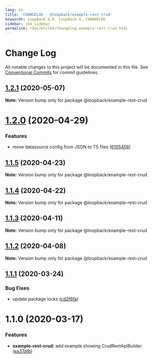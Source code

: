 ```yaml
---
lang: en
title: 'CHANGELOG - @loopback/example-rest-crud'
keywords: LoopBack 4.0, LoopBack 4, CHANGELOG
sidebar: lb4_sidebar
permalink: /doc/en/lb4/changelog.example-rest-crud.html
---
```


# Change Log

All notable changes to this project will be documented in this file.
See [Conventional Commits](https://conventionalcommits.org) for commit guidelines.

## [1.2.1](https://github.com/strongloop/loopback-next/compare/@loopback/example-rest-crud@1.2.0...@loopback/example-rest-crud@1.2.1) (2020-05-07)

**Note:** Version bump only for package @loopback/example-rest-crud





# [1.2.0](https://github.com/strongloop/loopback-next/compare/@loopback/example-rest-crud@1.1.5...@loopback/example-rest-crud@1.2.0) (2020-04-29)


### Features

* move datasource config from JSON to TS files ([6105456](https://github.com/strongloop/loopback-next/commit/6105456deb6d7acadc3e46867558311dce2d005c))





## [1.1.5](https://github.com/strongloop/loopback-next/compare/@loopback/example-rest-crud@1.1.4...@loopback/example-rest-crud@1.1.5) (2020-04-23)

**Note:** Version bump only for package @loopback/example-rest-crud





## [1.1.4](https://github.com/strongloop/loopback-next/compare/@loopback/example-rest-crud@1.1.3...@loopback/example-rest-crud@1.1.4) (2020-04-22)

**Note:** Version bump only for package @loopback/example-rest-crud





## [1.1.3](https://github.com/strongloop/loopback-next/compare/@loopback/example-rest-crud@1.1.2...@loopback/example-rest-crud@1.1.3) (2020-04-11)

**Note:** Version bump only for package @loopback/example-rest-crud





## [1.1.2](https://github.com/strongloop/loopback-next/compare/@loopback/example-rest-crud@1.1.1...@loopback/example-rest-crud@1.1.2) (2020-04-08)

**Note:** Version bump only for package @loopback/example-rest-crud





## [1.1.1](https://github.com/strongloop/loopback-next/compare/@loopback/example-rest-crud@1.1.0...@loopback/example-rest-crud@1.1.1) (2020-03-24)


### Bug Fixes

* update package locks ([cd2f6fa](https://github.com/strongloop/loopback-next/commit/cd2f6fa7a732afe4a16f4ccf8316ff3142959fe8))





# 1.1.0 (2020-03-17)


### Features

* **example-rest-crud:** add example showing CrudRestApiBuilder ([ea37afb](https://github.com/strongloop/loopback-next/commit/ea37afb8d9e4ca9aef032b84e349e918d945e8ee))

